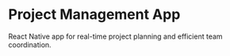 # Project Management App
React Native app for real-time project planning and efficient team coordination.


